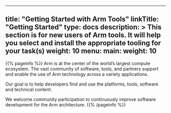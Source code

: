 
---
title: "Getting Started with Arm Tools"
linkTitle: "Getting Started"
type: docs
description: >
    This section is for new users of Arm tools.
    It will help you select and install the appropriate tooling for your task(s)
weight: 10
menu:
  main:
    weight: 10
---

{{% pageinfo %}}
Arm is at the center of the world’s largest compute ecosystem. The vast community of software, tools, and partners support and enable the use of Arm technology across a variety applications.

Our goal is to help developers find and use the platforms, tools, software and technical content.

We welcome community participation to continuously improve software development for the Arm architecture.
{{% /pageinfo %}}

